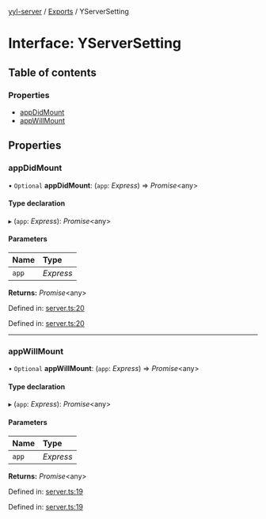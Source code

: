[yyl-server](../README.md) / [Exports](../modules.md) / YServerSetting

# Interface: YServerSetting

## Table of contents

### Properties

- [appDidMount](yserversetting.md#appdidmount)
- [appWillMount](yserversetting.md#appwillmount)

## Properties

### appDidMount

• `Optional` **appDidMount**: (`app`: *Express*) => *Promise*<any\>

#### Type declaration

▸ (`app`: *Express*): *Promise*<any\>

#### Parameters

| Name | Type |
| :------ | :------ |
| `app` | *Express* |

**Returns:** *Promise*<any\>

Defined in: [server.ts:20](https://github.com/yyl-team/yyl-server/blob/b7b1b5d/src/server.ts#L20)

Defined in: [server.ts:20](https://github.com/yyl-team/yyl-server/blob/b7b1b5d/src/server.ts#L20)

___

### appWillMount

• `Optional` **appWillMount**: (`app`: *Express*) => *Promise*<any\>

#### Type declaration

▸ (`app`: *Express*): *Promise*<any\>

#### Parameters

| Name | Type |
| :------ | :------ |
| `app` | *Express* |

**Returns:** *Promise*<any\>

Defined in: [server.ts:19](https://github.com/yyl-team/yyl-server/blob/b7b1b5d/src/server.ts#L19)

Defined in: [server.ts:19](https://github.com/yyl-team/yyl-server/blob/b7b1b5d/src/server.ts#L19)
